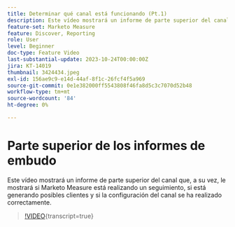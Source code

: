 ```yaml
---
title: Determinar qué canal está funcionando (Pt.1)
description: Este vídeo mostrará un informe de parte superior del canal que, a su vez, le mostrará si Marketo Measure está realizando un seguimiento, si está generando posibles clientes y si la configuración del canal se ha realizado correctamente.
feature-set: Marketo Measure
feature: Discover, Reporting
role: User
level: Beginner
doc-type: Feature Video
last-substantial-update: 2023-10-24T00:00:00Z
jira: KT-14019
thumbnail: 3424434.jpeg
exl-id: 156ae9c9-e14d-44af-8f1c-26fcf4f5a969
source-git-commit: 0e1e382000ff5543808f46fa8d5c3c7070d52b48
workflow-type: tm+mt
source-wordcount: '84'
ht-degree: 0%

---
```


# Parte superior de los informes de embudo

Este vídeo mostrará un informe de parte superior del canal que, a su vez, le mostrará si Marketo Measure está realizando un seguimiento, si está generando posibles clientes y si la configuración del canal se ha realizado correctamente.

>[!VIDEO](https://video.tv.adobe.com/v/3424434/?learn=on){transcript=true}
